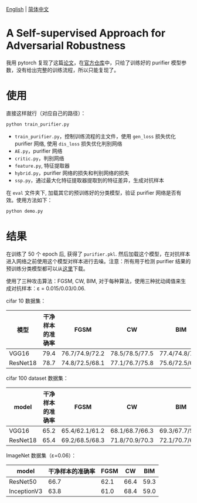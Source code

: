[English](https://github.com/muyuuuu/NRP-pytorch-reimplement/blob/main/README.md) | [简体中文](https://github.com/muyuuuu/NRP-pytorch-reimplement/blob/main/README-zh.md)

# A Self-supervised Approach for Adversarial Robustness

我用 pytorch 复现了这篇[论文](https://ieeexplore.ieee.org/document/9156294)，在[官方仓库](https://github.com/Muzammal-Naseer/NRP)中，只给了训练好的 purifier 模型参数，没有给出完整的训练流程，所以只能复现了。

# 使用

直接这样就行（对应自己的路径）：
```py
python train_purifier.py
```

- `train_purifier.py`，控制训练流程的主文件，使用 `gen_loss` 损失优化 purifier 网络, 使用 `dis_loss` 损失优化判别网络
- `AE.py`，purifier 网络
- `critic.py`，判别网络
- `feature.py`, 特征提取器
- `hybrid.py`，purifier 网络的损失和判别网络的损失
- `ssp.py`，通过最大化特征提取器提取到的特征差异，生成对抗样本

在 `eval` 文件夹下, 加载其它的预训练好的分类模型，验证 purifier 网络是否有效。使用方法如下：

```py
python demo.py
```

# 结果

在训练了 50 个 epoch 后, 获得了 `purifier.pkl`. 然后加载这个模型，在对抗样本进入网络之前使用这个模型对样本进行去噪。注意：所有用于检测 purifier 结果的预训练分类模型都可以从[这里](https://github.com/laisimiao/classification-cifar10-pytorch)下载。

使用了三种攻击算法：FGSM, CW, BIM, 对于每种算法，使用三种扰动阈值来生成对抗样本：ε = 0.015/0.03/0.06.

cifar 10 数据集：

| 模型     | 干净样本的准确率 | FGSM           | CW             | BIM            |
| -------- | ---------------- | -------------- | -------------- | -------------- |
| VGG16    | 79.4             | 76.7/74.9/72.2 | 78.5/78.5/77.5 | 77.4/74.8/71.4 |
| ResNet18 | 78.7             | 74.8/72.5/68.1 | 77.1/76.7/75.8 | 75.6/72.5/68.3 |

cifar 100 dataset 数据集：

| model    | 干净样本的准确率 | FGSM           | CW             | BIM            |
| -------- | ---------------- | -------------- | -------------- | -------------- |
| VGG16    | 65.2             | 65.4/62.1/61.2 | 68.1/68.7/66.3 | 69.3/67.7/59.3 |
| ResNet18 | 65.4             | 69.2/68.5/68.3 | 71.8/70.9/70.3 | 72.1/70.7/66.4 |

ImageNet 数据集（ε=0.06）：

| model       | 干净样本的准确率 | FGSM | CW   | BIM  |
| ----------- | ---------------- | ---- | ---- | ---- |
| ResNet50    | 66.7             | 62.1 | 66.4 | 59.3 |
| InceptionV3 | 63.8             | 61.0 | 68.4 | 59.0 |
